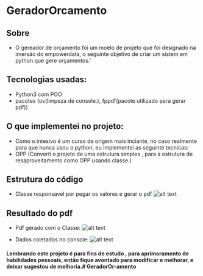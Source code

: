 # GeradorOrcamento

## Sobre 
- O gereador de orçamento foi um moelo de projeto que foi designado na imersão do empowerdata, o seguinte objetivo de criar um sistem em python que gere orçamentos.'

## Tecnologias usadas:

- Python3 com POO
- pacotes (os(limpeza de console.), fppdf(pacote utilizado para gerar pdf))

## O que implementei no projeto:
- Como o intesivo é um curso de origem mais inciante, no caso realmente para que nunca usou o python, eu implementei as seguinte tecnicas:
- OPP (Converti o projeto de uma estrutura simples , para a estrutura de resaproveitamento como OPP usando classe.)


## Estrutura do código

- Classe responsavel por pegar os valores e gerar o pdf
![alt text](image.png)

## Resultado do pdf
- Pdf gerado com o Classe:
![alt text](image-1.png)

- Dados coletados no console:
![alt text](image-2.png)

#### Lembrando este projeto é para fins de estudo , para aprimoramento de habilidades pessoais, então fique avontado para modificar e melhorar, e deixar sugestou de melhoria.#   G e r a d o r O r - a m e n t o  
 